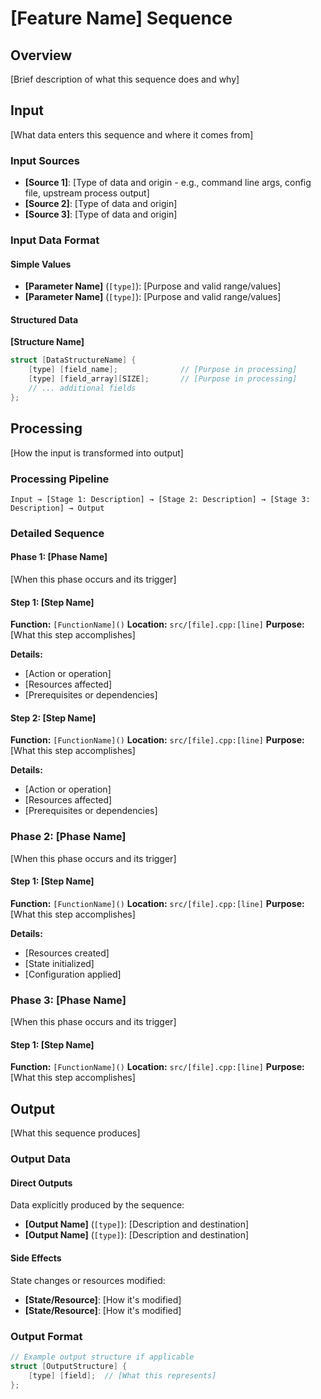 # [Feature Name] Sequence

## Overview
[Brief description of what this sequence does and why]

## Input

[What data enters this sequence and where it comes from]

### Input Sources
- **[Source 1]**: [Type of data and origin - e.g., command line args, config file, upstream process output]
- **[Source 2]**: [Type of data and origin]
- **[Source 3]**: [Type of data and origin]

### Input Data Format

#### Simple Values
- **[Parameter Name]** (`[type]`): [Purpose and valid range/values]
- **[Parameter Name]** (`[type]`): [Purpose and valid range/values]

#### Structured Data
**[Structure Name]**
```cpp
struct [DataStructureName] {
    [type] [field_name];              // [Purpose in processing]
    [type] [field_array][SIZE];       // [Purpose in processing]
    // ... additional fields
};
```

## Processing

[How the input is transformed into output]

### Processing Pipeline
```
Input → [Stage 1: Description] → [Stage 2: Description] → [Stage 3: Description] → Output
```

### Detailed Sequence

#### Phase 1: [Phase Name]
[When this phase occurs and its trigger]

#### Step 1: [Step Name]
**Function:** `[FunctionName]()`
**Location:** `src/[file].cpp:[line]`
**Purpose:** [What this step accomplishes]

**Details:**
- [Action or operation]
- [Resources affected]
- [Prerequisites or dependencies]

#### Step 2: [Step Name]
**Function:** `[FunctionName]()`
**Location:** `src/[file].cpp:[line]`
**Purpose:** [What this step accomplishes]

**Details:**
- [Action or operation]
- [Resources affected]
- [Prerequisites or dependencies]

### Phase 2: [Phase Name]
[When this phase occurs and its trigger]

#### Step 1: [Step Name]
**Function:** `[FunctionName]()`
**Location:** `src/[file].cpp:[line]`
**Purpose:** [What this step accomplishes]

**Details:**
- [Resources created]
- [State initialized]
- [Configuration applied]

### Phase 3: [Phase Name]
[When this phase occurs and its trigger]

#### Step 1: [Step Name]
**Function:** `[FunctionName]()`
**Location:** `src/[file].cpp:[line]`
**Purpose:** [What this step accomplishes]


## Output

[What this sequence produces]

### Output Data

#### Direct Outputs
Data explicitly produced by the sequence:

- **[Output Name]** (`[type]`): [Description and destination]
- **[Output Name]** (`[type]`): [Description and destination]

#### Side Effects
State changes or resources modified:

- **[State/Resource]**: [How it's modified]
- **[State/Resource]**: [How it's modified]

### Output Format
```cpp
// Example output structure if applicable
struct [OutputStructure] {
    [type] [field];  // [What this represents]
};
```
